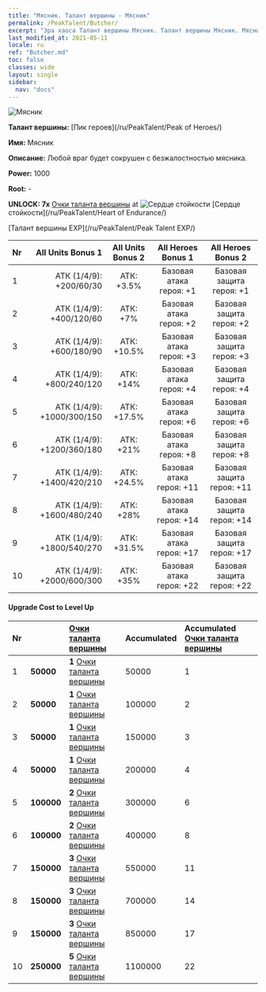 ```yaml
---
title: "Мясник. Талант вершины - Мясник"
permalink: /PeakTalent/Butcher/
excerpt: "Эра хаоса Талант вершины Мясник. Талант вершины Мясник. Мясник"
last_modified_at: 2021-05-11
locale: ru
ref: "Butcher.md"
toc: false
classes: wide
layout: single
sidebar:
  nav: "docs"
---
```


  ![Мясник](/images/pt/talent_1006.png)

  **Талант вершины:** [Пик героев](/ru/PeakTalent/Peak of Heroes/)

  **Имя:** Мясник

  **Описание:** Любой враг будет сокрушен с безжалостностью мясника.

  **Power:** 1000

  **Root:** -

  **UNLOCK: 7x** [Очки таланта вершины](/ItemsRU/con_934/) at ![Сердце стойкости](/images/pt/talent_1002.png) [Сердце стойкости](/ru/PeakTalent/Heart of Endurance/)

  [Талант вершины EXP](/ru/PeakTalent/Peak Talent EXP/)

  | Nr | All Units Bonus 1 | All Units Bonus 2 | All Heroes Bonus 1 | All Heroes Bonus 2 |
  |:---|--------------:|:-------------:|:-------------:|:-------------:|
  | 1 | АТК (1/4/9): +200/60/30 | АТК: +3.5% | Базовая атака героя: +1 | Базовая защита героя: +1 |
  | 2 | АТК (1/4/9): +400/120/60 | АТК: +7% | Базовая атака героя: +2 | Базовая защита героя: +2 |
  | 3 | АТК (1/4/9): +600/180/90 | АТК: +10.5% | Базовая атака героя: +3 | Базовая защита героя: +3 |
  | 4 | АТК (1/4/9): +800/240/120 | АТК: +14% | Базовая атака героя: +4 | Базовая защита героя: +4 |
  | 5 | АТК (1/4/9): +1000/300/150 | АТК: +17.5% | Базовая атака героя: +6 | Базовая защита героя: +6 |
  | 6 | АТК (1/4/9): +1200/360/180 | АТК: +21% | Базовая атака героя: +8 | Базовая защита героя: +8 |
  | 7 | АТК (1/4/9): +1400/420/210 | АТК: +24.5% | Базовая атака героя: +11 | Базовая защита героя: +11 |
  | 8 | АТК (1/4/9): +1600/480/240 | АТК: +28% | Базовая атака героя: +14 | Базовая защита героя: +14 |
  | 9 | АТК (1/4/9): +1800/540/270 | АТК: +31.5% | Базовая атака героя: +17 | Базовая защита героя: +17 |
  | 10 | АТК (1/4/9): +2000/600/300 | АТК: +35% | Базовая атака героя: +22 | Базовая защита героя: +22 |


#### Upgrade Cost to Level Up

  | Nr | <i class="fas fa-coins"/> | [Очки таланта вершины](/ItemsRU/con_934/) | Accumulated <i class="fas fa-coins"/> | Accumulated [Очки таланта вершины](/ItemsRU/con_934/) |
  |:---|:--------------|:-------------|:-------------|:-------------|
  | 1 | **50000** | **1** [Очки таланта вершины](/ItemsRU/con_934/) | 50000 | 1 |
  | 2 | **50000** | **1** [Очки таланта вершины](/ItemsRU/con_934/) | 100000 | 2 |
  | 3 | **50000** | **1** [Очки таланта вершины](/ItemsRU/con_934/) | 150000 | 3 |
  | 4 | **50000** | **1** [Очки таланта вершины](/ItemsRU/con_934/) | 200000 | 4 |
  | 5 | **100000** | **2** [Очки таланта вершины](/ItemsRU/con_934/) | 300000 | 6 |
  | 6 | **100000** | **2** [Очки таланта вершины](/ItemsRU/con_934/) | 400000 | 8 |
  | 7 | **150000** | **3** [Очки таланта вершины](/ItemsRU/con_934/) | 550000 | 11 |
  | 8 | **150000** | **3** [Очки таланта вершины](/ItemsRU/con_934/) | 700000 | 14 |
  | 9 | **150000** | **3** [Очки таланта вершины](/ItemsRU/con_934/) | 850000 | 17 |
  | 10 | **250000** | **5** [Очки таланта вершины](/ItemsRU/con_934/) | 1100000 | 22 |
